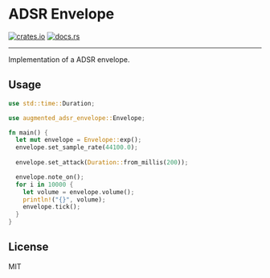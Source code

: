 # ADSR Envelope
[![crates.io](https://img.shields.io/crates/v/adsr-envelope.svg)](https://crates.io/crates/adsr-envelope)
[![docs.rs](https://docs.rs/adsr-envelope/badge.svg)](https://docs.rs/adsr-envelope/)
- - -
Implementation of a ADSR envelope.

## Usage
```rust
use std::time::Duration;

use augmented_adsr_envelope::Envelope;

fn main() {
  let mut envelope = Envelope::exp();
  envelope.set_sample_rate(44100.0);
  
  envelope.set_attack(Duration::from_millis(200));

  envelope.note_on();
  for i in 10000 {
    let volume = envelope.volume();
    println!("{}", volume);
    envelope.tick();
  }
}
```

## License
MIT

